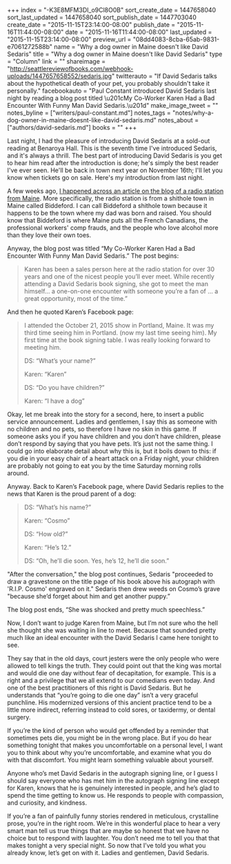 +++
index = "-K3E8MFM3DI_o9Cl8O0B"
sort_create_date = 1447658040
sort_last_updated = 1447658040
sort_publish_date = 1447703040
create_date = "2015-11-15T23:14:00-08:00"
publish_date = "2015-11-16T11:44:00-08:00"
date = "2015-11-16T11:44:00-08:00"
last_updated = "2015-11-15T23:14:00-08:00"
preview_url = "08dd4083-8cba-65ab-9831-e7061272588b"
name = "Why a dog owner in Maine doesn't like David Sedaris"
title = "Why a dog owner in Maine doesn't like David Sedaris"
type = "Column"
link = ""
shareimage = "http://seattlereviewofbooks.com/webhook-uploads/1447657658552/sedaris.jpg"
twitterauto = "If David Sedaris talks about the hypothetical death of your pet, you probably shouldn't take it personally."
facebookauto = "Paul Constant introduced David Sedaris last night by reading a blog post titled \u201cMy Co-Worker Karen Had a Bad Encounter With Funny Man David Sedaris.\u201d"
make_image_tweet = ""
notes_byline = ["writers/paul-constant.md"]
notes_tags = "notes/why-a-dog-owner-in-maine-doesnt-like-david-sedaris.md"
notes_about = ["authors/david-sedaris.md"]
books = ""
+++
<p class="intro">Last night, I had the pleasure of introducing David Sedaris at a sold-out reading at Benaroya Hall. This is the seventh time I've introduced Sedaris, and it's always a thrill. The best part of introducing David Sedaris is you get to hear him read after the introduction is done; he's simply the best reader I've ever seen. He'll be back in town next year on November 16th; I'll let you know when tickets go on sale. Here's my introduction from last night.</p>

A few weeks ago, [I happened across an article on the blog of a radio station from Maine](http://wcyy.com/my-co-worker-karen-had-the-rudest-encounter-with-funny-man-david-sedaris/). More specifically, the radio station is from a shithole town in Maine called Biddeford. I can call Biddeford a shithole town because it happens to be the town where my dad was born and raised. You should know that Biddeford is where Maine puts all the French Canadians, the professional workers' comp frauds, and the people who love alcohol more than they love their own toes.

Anyway, the blog post was titled “My Co-Worker Karen Had a Bad Encounter With Funny Man David Sedaris.” The post begins: 

<blockquote>Karen has been a sales person here at the radio station for over 30 years and one of the nicest people you’ll ever meet. While recently attending a David Sedaris book signing, she got to meet the man himself… a one-on-one encounter with someone you’re a fan of … a great opportunity, most of the time.”</blockquote>

And then he quoted Karen’s Facebook page:

<blockquote><p>I attended the October 21, 2015 show in Portland, Maine. It was my third time seeing him in Portland. (now my last time seeing him). My first time at the book signing table. I was really looking forward to meeting him.</p>

<p>DS: “What’s your name?”</p>

<p>Karen: “Karen”</p>

<p>DS: “Do you have children?”</p>

<p>Karen: “I have a dog”</p></blockquote>

Okay, let me break into the story for a second, here, to insert a public service announcement. Ladies and gentlemen, I say this as someone with no children and no pets, so therefore I have no skin in this game. If someone asks you if you have children and you don’t have children, please don’t respond by saying that you have pets. It’s just not the same thing. I could go into elaborate detail about why this is, but it boils down to this: if you die in your easy chair of a heart attack on a Friday night, your children are probably not going to eat you by the time Saturday morning rolls around.

Anyway. Back to Karen’s Facebook page, where David Sedaris replies to the news that Karen is the proud parent of a dog:

<blockquote><p>DS: “What’s his name?”</p>

<p>Karen: “Cosmo”</p>

<p>DS: “How old?”</p>

<p>Karen: “He’s 12.”</p>

<p>DS: “Oh, he’ll die soon. Yes, he’s 12, he’ll die soon.”</p></blockquote>

"After the conversation," the blog post continues, Sedaris "proceeded to draw a gravestone on the title page of his book above his autograph with 'R.I.P. Cosmo' engraved on it." Sedaris then drew weeds on Cosmo’s grave "because she’d forget about him and get another puppy.”

The blog post ends, “She was shocked and pretty much speechless.”
 
Now,  I don’t want to judge Karen from Maine, but I’m not sure who the hell she thought she was waiting in line to meet. Because that sounded pretty much like an ideal encounter with the David Sedaris I came here tonight to see.

They say that in the old days, court jesters were the only people who were allowed to tell kings the truth. They could point out that the king was mortal and would die one day without fear of decapitation, for example. This is a right and a privilege that we all extend to our comedians even today.  And one of the best practitioners of this right is David Sedaris. But he understands that “you’re going to die one day” isn’t a very graceful punchline. His modernized versions  of this ancient practice tend to be a little more indirect, referring instead to cold sores, or taxidermy, or dental surgery.

If you’re the kind of person who would get offended by a reminder that sometimes pets die, you might be in the wrong place. But if you do hear something tonight that makes you uncomfortable on a personal level, I want you to think about why you’re uncomfortable, and examine what you do with that discomfort. You might learn something valuable about yourself.

Anyone who’s met David Sedaris in the autograph signing line, or I guess I should say everyone who has met him in the autograph signing line except for Karen, knows that he is genuinely interested in people, and he’s glad to spend the time getting to know us. He responds to people with compassion, and curiosity, and kindness. 

If you’re a fan of painfully funny stories rendered in meticulous, crystalline prose, you’re in the right room. We’re in this wonderful place to hear a very smart man tell us true things that are maybe so honest that we have no choice but to respond with laughter. You don’t need me to tell you that that makes tonight a very special night. So now that I’ve told you what you already know, let’s get on with it. Ladies and gentlemen, David Sedaris.
